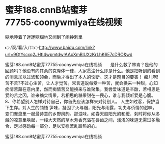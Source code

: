 # 蜜芽188.cnnB站蜜芽77755·coonywmiya在线视频
糊地睡着了迷迷糊糊地又闻到了闹钟刺里

👉/观/看/入/口👉http://www.baidu.com/link?url=9GtYscxq2JHtl4wpmtdwIAAxXmBlUXzKrLhK6E7cDRO&wd

蜜芽188.cnnB站蜜芽77755·coonywmiya在线视频　　是什么救了林肯？是他的回顾吗？他没有向其余的克隆体一律，人家贯注什么即是什么。他是把听到的看到的消息加以过滤和领会，而后才得出了本人的论断。这才是题目的要害！
痴儿啊!苦不苦?不过心生苦，让人才觉苦。常言道说每受一种苦，就会换来一种甜，心知痴情苦藏在意内里，然而痴情苦又能换来与谁聚集。我尝爱味道是辛酸，若相思是爱的苦之因，谁来摘实情果，若相思的糖果甜在一民心，谁与我倾听爱是心腹。
	8、你希望别人怎样对待自己，你首先应该怎样来对待别人。
	人生如过客，保护当下生存。对人生的领悟
笋味，凝固了火与烟，阳光与雨露，功夫与侨情的滋味，变们餐盘里一起最诗意的乡野风韵。那滋味，如春天般阳光的和缓，刹时将你从冬藏的凉意里唤起，一缕大天然的草木芳香充溢在唇齿之间，浅浅的味道无需过多融合，足以感动每一部分，足以安慰紊乱躁热的心。

蜜芽188.cnnB站蜜芽77755·coonywmiya在线视频
